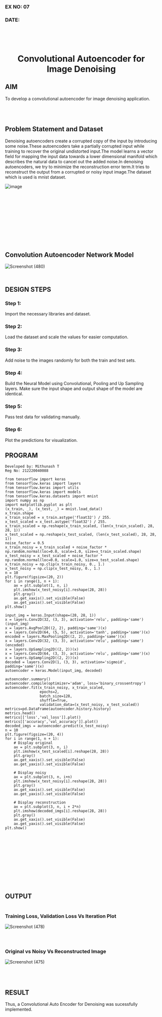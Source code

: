 ### EX NO: 07

### DATE:


# </br><p align = "center"> Convolutional Autoencoder for Image Denoising </p> 
## AIM

To develop a convolutional autoencoder for image denoising application.

## </br></br>Problem Statement and Dataset

Denoising autoencoders create a corrupted copy of the input by introducing some noise.These autoencoders take a partially corrupted input while training to recover the original undistorted input.The model learns a vector field for mapping the input data towards a lower dimensional manifold which describes the natural data to cancel out the added noise.In denoising autoencoders, we try to minimize the reconstruction error term.It tries to reconstruct the output from a corrupted or noisy input image.The dataset which is used is mnist dataset.

![image](https://user-images.githubusercontent.com/75235813/201460551-99b57c03-8dd9-4ec2-9d7c-1772acf980c4.png)

## </br></br></br></br></br></br></br>Convolution Autoencoder Network Model

![Screenshot (480)](https://user-images.githubusercontent.com/75243072/201516542-e8f16568-e6df-4fc8-a8ef-bde98d427ebb.png)

## <br>DESIGN STEPS

### Step 1:
Import the necessary libraries and dataset.
### Step 2:
Load the dataset and scale the values for easier computation.
### Step 3:
Add noise to the images randomly for both the train and test sets.
### Step 4:
Build the Neural Model using Convolutional, Pooling and Up Sampling layers. Make sure the input shape and output shape of the model are identical.
### Step 5:
Pass test data for validating manually.
### Step 6:
Plot the predictions for visualization.

## PROGRAM

```
Developed by: Mithunash T
Reg No: 212220040088

from tensorflow import keras
from tensorflow.keras import layers
from tensorflow.keras import utils
from tensorflow.keras import models
from tensorflow.keras.datasets import mnist
import numpy as np
import matplotlib.pyplot as plt
(x_train, _), (x_test, _) = mnist.load_data()
x_train.shape
x_train_scaled = x_train.astype('float32') / 255.
x_test_scaled = x_test.astype('float32') / 255.
x_train_scaled = np.reshape(x_train_scaled, (len(x_train_scaled), 28, 28, 1))
x_test_scaled = np.reshape(x_test_scaled, (len(x_test_scaled), 28, 28, 1))
noise_factor = 0.5
x_train_noisy = x_train_scaled + noise_factor * np.random.normal(loc=0.0, scale=1.0, size=x_train_scaled.shape) 
x_test_noisy = x_test_scaled + noise_factor * np.random.normal(loc=0.0, scale=1.0, size=x_test_scaled.shape) 
x_train_noisy = np.clip(x_train_noisy, 0., 1.)
x_test_noisy = np.clip(x_test_noisy, 0., 1.)
n = 10
plt.figure(figsize=(20, 2))
for i in range(1, n + 1):
    ax = plt.subplot(1, n, i)
    plt.imshow(x_test_noisy[i].reshape(28, 28))
    plt.gray()
    ax.get_xaxis().set_visible(False)
    ax.get_yaxis().set_visible(False)
plt.show()

input_img = keras.Input(shape=(28, 28, 1))
x = layers.Conv2D(32, (3, 3), activation='relu', padding='same')(input_img)
x = layers.AvgPool2D((2, 2), padding='same')(x)
x = layers.Conv2D(64, (5, 5), activation='tanh', padding='same')(x)
encoded = layers.MaxPooling2D((2, 2), padding='same')(x)
x = layers.Conv2D(32, (3, 3), activation='relu', padding='same')(encoded)
x = layers.UpSampling2D((2, 2))(x)
x = layers.Conv2D(64, (3, 3), activation='relu', padding='same')(x)
x = layers.UpSampling2D((2, 2))(x)
decoded = layers.Conv2D(1, (3, 3), activation='sigmoid', padding='same')(x)
autoencoder = keras.Model(input_img, decoded)

autoencoder.summary()
autoencoder.compile(optimizer='adam', loss='binary_crossentropy')
autoencoder.fit(x_train_noisy, x_train_scaled,
                epochs=2,
                batch_size=128,
                shuffle=True,
                validation_data=(x_test_noisy, x_test_scaled))
metrics=pd.DataFrame(autoencoder.history.history)
metrics.head()
metrics[['loss','val_loss']].plot()
metrics[['accuracy','val_accuracy']].plot()
decoded_imgs = autoencoder.predict(x_test_noisy)
n = 10
plt.figure(figsize=(20, 4))
for i in range(1, n + 1):
    # Display original
    ax = plt.subplot(3, n, i)
    plt.imshow(x_test_scaled[i].reshape(28, 28))
    plt.gray()
    ax.get_xaxis().set_visible(False)
    ax.get_yaxis().set_visible(False)

    # Display noisy
    ax = plt.subplot(3, n, i+n)
    plt.imshow(x_test_noisy[i].reshape(28, 28))
    plt.gray()
    ax.get_xaxis().set_visible(False)
    ax.get_yaxis().set_visible(False)    

    # Display reconstruction
    ax = plt.subplot(3, n, i + 2*n)
    plt.imshow(decoded_imgs[i].reshape(28, 28))
    plt.gray()
    ax.get_xaxis().set_visible(False)
    ax.get_yaxis().set_visible(False)
plt.show()
```
## </br></br></br></br></br></br></br>OUTPUT

### </br>Training Loss, Validation Loss Vs Iteration Plot
![Screenshot (478)](https://user-images.githubusercontent.com/75243072/201514819-03a8715a-e522-4e53-b5c7-10323317e9a0.png)

### </br></br>Original vs Noisy Vs Reconstructed Image
![Screenshot (475)](https://user-images.githubusercontent.com/75243072/201514811-58ad766e-00a5-4996-bb02-6a3eb8e13a00.png)



## </br></br>RESULT
Thus, a Convolutional Auto Encoder for Denoising was sucessfully implemented.

